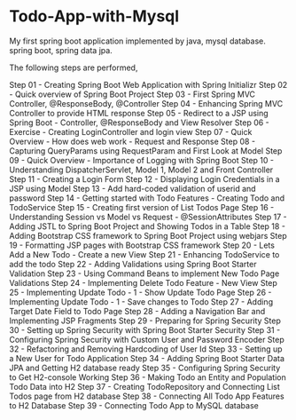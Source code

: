 # Todo-App-with-Mysql
My first spring boot application implemented by java, mysql database. spring boot, spring data jpa.

The following steps are performed,

Step 01 - Creating Spring Boot Web Application with Spring Initializr
Step 02 - Quick overview of Spring Boot Project
Step 03 - First Spring MVC Controller, @ResponseBody, @Controller
Step 04 - Enhancing Spring MVC Controller to provide HTML response
Step 05 - Redirect to a JSP using Spring Boot - Controller, @ResponseBody and View Resolver
Step 06 - Exercise - Creating LoginController and login view
Step 07 - Quick Overview - How does web work - Request and Response
Step 08 - Capturing QueryParams using RequestParam and First Look at Model
Step 09 - Quick Overview - Importance of Logging with Spring Boot
Step 10 - Understanding DispatcherServlet, Model 1, Model 2 and Front Controller
Step 11 - Creating a Login Form
Step 12 - Displaying Login Credentials in a JSP using Model
Step 13 - Add hard-coded validation of userid and password
Step 14 - Getting started with Todo Features - Creating Todo and TodoService
Step 15 - Creating first version of List Todos Page
Step 16 - Understanding Session vs Model vs Request - @SessionAttributes
Step 17 - Adding JSTL to Spring Boot Project and Showing Todos in a Table
Step 18 - Adding Bootstrap CSS framework to Spring Boot Project using webjars
Step 19 - Formatting JSP pages with Bootstrap CSS framework
Step 20 - Lets Add a New Todo - Create a new View
Step 21 - Enhancing TodoService to add the todo
Step 22 - Adding Validations using Spring Boot Starter Validation
Step 23 - Using Command Beans to implement New Todo Page Validations
Step 24 - Implementing Delete Todo Feature - New View
Step 25 - Implementing Update Todo - 1 - Show Update Todo Page
Step 26 - Implementing Update Todo - 1 - Save changes to Todo
Step 27 - Adding Target Date Field to Todo Page
Step 28 - Adding a Navigation Bar and Implementing JSP Fragments
Step 29 - Preparing for Spring Security
Step 30 - Setting up Spring Security with Spring Boot Starter Security
Step 31 - Configuring Spring Security with Custom User and Password Encoder
Step 32 - Refactoring and Removing Hardcoding of User Id
Step 33 - Setting up a New User for Todo Application
Step 34 - Adding Spring Boot Starter Data JPA and Getting H2 database ready
Step 35 - Configuring Spring Security to Get H2-console Working
Step 36 - Making Todo an Entity and Population Todo Data into H2
Step 37 - Creating TodoRepository and Connecting List Todos page from H2 database
Step 38 - Connecting All Todo App Features to H2 Database
Step 39 - Connecting Todo App to MySQL database

